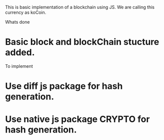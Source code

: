 This is basic implementation of a blockchain using JS. We are calling this currency as koCoin. 

Whats done 

# Basic block and blockChain stucture added.

To implement

# Use diff js package for hash generation.
# Use native js package CRYPTO for hash generation. 
# 
